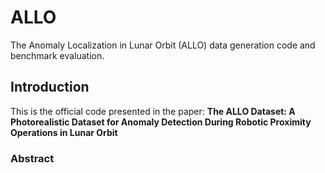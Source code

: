 # ALLO
The Anomaly Localization in Lunar Orbit (ALLO) data generation code and benchmark evaluation.

## Introduction
This is the official code presented in the paper: **The ALLO Dataset: A Photorealistic Dataset for Anomaly Detection During Robotic Proximity Operations in Lunar Orbit**

### Abstract



